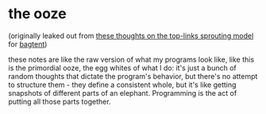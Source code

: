 # the ooze

(originally leaked out from [these thoughts on the top-links sprouting model](31396cb8-8b5e-4433-9174-c06b0bb0a9ed.md) for [bagtent](ba00b8cb-9d05-4aef-bd50-0990f82dd723.md))

these notes are like the raw version of what my programs look like, like this is the primordial ooze, the egg whites of what I do: it's just a bunch of random thoughts that dictate the program's behavior, but there's no attempt to structure them - they define a consistent whole, but it's like getting snapshots of different parts of an elephant. Programming is the act of putting all those parts together.
